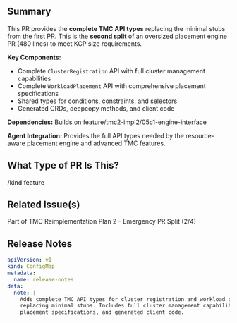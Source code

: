 ## Summary

This PR provides the **complete TMC API types** replacing the minimal stubs from the first PR. This is the **second split** of an oversized placement engine PR (480 lines) to meet KCP size requirements.

**Key Components:**
- Complete `ClusterRegistration` API with full cluster management capabilities
- Complete `WorkloadPlacement` API with comprehensive placement specifications
- Shared types for conditions, constraints, and selectors
- Generated CRDs, deepcopy methods, and client code

**Dependencies:** Builds on feature/tmc2-impl2/05c1-engine-interface

**Agent Integration:** Provides the full API types needed by the resource-aware placement engine and advanced TMC features.

## What Type of PR Is This?

/kind feature

## Related Issue(s)

Part of TMC Reimplementation Plan 2 - Emergency PR Split (2/4)

## Release Notes

```yaml
apiVersion: v1
kind: ConfigMap  
metadata:
  name: release-notes
data:
  note: |
    Adds complete TMC API types for cluster registration and workload placement,
    replacing minimal stubs. Includes full cluster management capabilities,
    placement specifications, and generated client code.
```